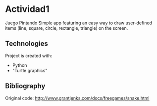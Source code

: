 # Actividad1
 Juego Pintando
 Simple app featuring an easy way to draw user-defined items (line, square, circle, rectangle, triangle) on the screen.
 
## Technologies
Project is created with:
* Python
* "Turtle graphics"

## Bibliography
Original code:
http://www.grantjenks.com/docs/freegames/snake.html

